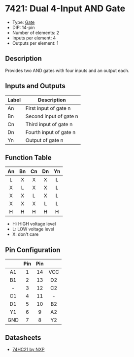 # 7421: Dual 4-Input AND Gate

- Type: [Gate](gates.md)
- DIP: 14-pin
- Number of elements: 2
- Inputs per element: 4
- Outputs per element: 1

## Description

Provides two AND gates with four inputs and an output each.

## Inputs and Outputs

| Label | Description            |
| ----- | ---------------------- |
| An    | First input of gate n  |
| Bn    | Second input of gate n |
| Cn    | Third input of gate n  |
| Dn    | Fourth input of gate n |
| Yn    | Output of gate n       |

## Function Table

| An  | Bn  | Cn  | Dn  | Yn  |
|:---:|:---:|:---:|:---:|:---:|
| L   | X   | X   | X   | L   |
| X   | L   | X   | X   | L   |
| X   | X   | L   | X   | L   |
| X   | X   | X   | L   | L   |
| H   | H   | H   | H   | H   |

- H: HIGH voltage level
- L: LOW voltage level
- X: don't care

## Pin Configuration

|     | Pin | Pin |     |
|:---:|:---:|:---:|:---:|
| A1  |   1 |  14 | VCC |
| B1  |   2 |  13 | D2  |
| -   |   3 |  12 | C2  |
| C1  |   4 |  11 | -   |
| D1  |   5 |  10 | B2  |
| Y1  |   6 |   9 | A2  |
| GND |   7 |   8 | Y2  |

## Datasheets

- [74HC21 by NXP](http://www.nxp.com/documents/data_sheet/74HC21.pdf)
